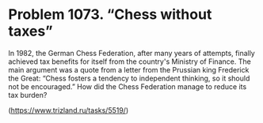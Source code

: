 # Problem 1073. “Chess without taxes”

In 1982, the German Chess Federation, after many years of attempts, finally achieved tax benefits for itself from the country's Ministry of Finance. The main argument was a quote from a letter from the Prussian king Frederick the Great: “Chess fosters a tendency to independent thinking, so it should not be encouraged.” How did the Chess Federation manage to reduce its tax burden?

(https://www.trizland.ru/tasks/5519/)